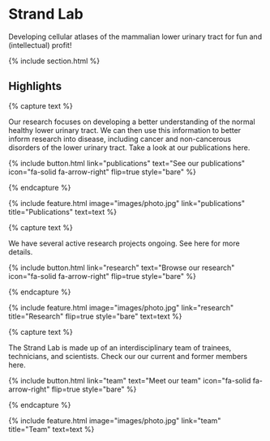---
---

# Strand Lab

Developing cellular atlases of the mammalian lower urinary tract for fun and (intellectual) profit!

{% include section.html %}

## Highlights

{% capture text %}

Our research focuses on developing a better understanding of the normal healthy lower urinary tract. We can then use this information to better inform research into disease, including cancer and non-cancerous disorders of the lower urinary tract. Take a look at our publications here.

{%
  include button.html
  link="publications"
  text="See our publications"
  icon="fa-solid fa-arrow-right"
  flip=true
  style="bare"
%}

{% endcapture %}

{%
  include feature.html
  image="images/photo.jpg"
  link="publications"
  title="Publications"
  text=text
%}

{% capture text %}

We have several active research projects ongoing. See here for more details.

{%
  include button.html
  link="research"
  text="Browse our research"
  icon="fa-solid fa-arrow-right"
  flip=true
  style="bare"
%}

{% endcapture %}

{%
  include feature.html
  image="images/photo.jpg"
  link="research"
  title="Research"
  flip=true
  style="bare"
  text=text
%}

{% capture text %}

The Strand Lab is made up of an interdisciplinary team of trainees, technicians, and scientists. Check our our current and former members here.

{%
  include button.html
  link="team"
  text="Meet our team"
  icon="fa-solid fa-arrow-right"
  flip=true
  style="bare"
%}

{% endcapture %}

{%
  include feature.html
  image="images/photo.jpg"
  link="team"
  title="Team"
  text=text
%}
